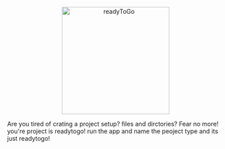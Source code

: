 <p align="center">
  <img width="250" alt="readyToGo" src="https://github.com/user-attachments/assets/8e510556-0d3b-403e-b0ea-c78221dfcfb5" />
</p>
Are you tired of crating a project setup? files and dirctories? Fear no more! you're project is readytogo! run the app and name the peoject type and its just readytogo!
